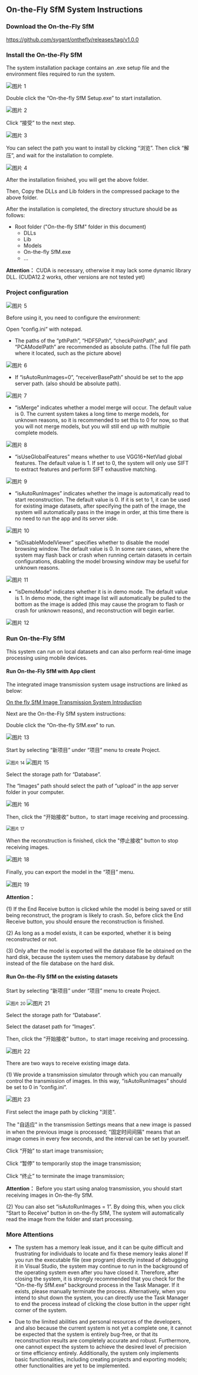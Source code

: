 ## On-the-Fly SfM System Instructions

### Download the On-the-Fly SfM
<https://github.com/sygant/onthefly/releases/tag/v1.0.0>


### Install the On-the-Fly SfM

The system installation package contains an .exe setup file and the environment files required to run the system.

<img src="_static\images\OntheFlySfM\图片 1.png" alt="图片 1"/>

Double click the “On-the-fly SfM Setup.exe” to start installation.



<img src="_static\images\OntheFlySfM\图片 2.png" alt="图片 2"/>

Click “接受” to the next step.



<img src="_static\images\OntheFlySfM\图片 3.png" alt="图片 3"/>

You can select the path you want to install by clicking “浏览”. Then click “解压”, and wait for the installation to complete.



<img src="_static\images\OntheFlySfM\图片 4.png" alt="图片 4"/>

After the installation finished, you will get the above folder.

Then, Copy the DLLs and Lib folders in the compressed package to the above folder.

After the installation is completed, the directory structure should be as follows:

- Root folder ("On-the-fly SfM" folder in this document)
  - DLLs
  - Lib
  - Models
  - On-the-fly SfM.exe
  - ...



**Attention：** CUDA is necessary, otherwise it may lack some dynamic library DLL. (CUDA12.2 works, other versions are not tested yet)



### Project configuration

<img src="_static\images\OntheFlySfM\图片 5.png" alt="图片 5"/>

Before using it, you need to configure the environment:

Open “config.ini” with notepad.

- The paths of the “pthPath”, “HDF5Path”, “checkPointPath”, and “PCAModelPath” are recommended as absolute paths. (The full file path where it located, such as the picture above)

<img src="_static\images\OntheFlySfM\图片 6.png" alt="图片 6"/>



- If “isAutoRunImages=0”, “receiverBasePath” should be set to the app server path. (also should be absolute path).

<img src="_static\images\OntheFlySfM\图片 7.png" alt="图片 7"/>



- “isMerge” indicates whether a model merge will occur. The default value is 0. The current system takes a long time to merge models, for unknown reasons, so it is recommended to set this to 0 for now, so that you will not merge models, but you will still end up with multiple complete models.

<img src="_static\images\OntheFlySfM\图片 8.png" alt="图片 8"/>



- “isUseGlobalFeatures” means whether to use VGG16+NetVlad global features. The default value is 1. If set to 0, the system will only use SIFT to extract features and perform SIFT exhaustive matching.

<img src="_static\images\OntheFlySfM\图片 9.png" alt="图片 9"/>



- “isAutoRunImages” indicates whether the image is automatically read to start reconstruction. The default value is 0. If it is set to 1, it can be used for existing image datasets, after specifying the path of the image, the system will automatically pass in the image in order, at this time there is no need to run the app and its server side.

<img src="_static\images\OntheFlySfM\图片 10.png" alt="图片 10"/>



- “isDisableModelViewer” specifies whether to disable the model browsing window. The default value is 0. In some rare cases, where the system may flash back or crash when running certain datasets in certain configurations, disabling the model browsing window may be useful for unknown reasons.

<img src="_static\images\OntheFlySfM\图片 11.png" alt="图片 11"/>



-  “isDemoMode” indicates whether it is in demo mode. The default value is 1. In demo mode, the right image list will automatically be pulled to the bottom as the image is added (this may cause the program to flash or crash for unknown reasons), and reconstruction will begin earlier.

<img src="_static\images\OntheFlySfM\图片 12.png" alt="图片 12"/>





### Run On-the-Fly SfM

This system can run on local datasets and can also perform real-time image processing using mobile devices.

#### Run On-the-Fly SfM with App client

The integrated image transmission system usage instructions are linked as below:

[On the fly SfM Image Transmission System Introduction](https://sygant.github.io/onthefly/SfMen.html)

Next are the On-the-Fly SfM system instructions:

Double click the “On-the-fly SfM.exe” to run.

<img src="_static\images\OntheFlySfM\图片 13.png" alt="图片 13"/>



Start by selecting “新项目” under “项目” menu to create Project.

<img src="_static\images\OntheFlySfM\图片 14.png" alt="图片 14" style="zoom: 80%;" />

<img src="_static\images\OntheFlySfM\图片 15.png" alt="图片 15"/>

Select the storage path for “Database”.



The “Images” path should select the path of “upload” in the app server folder in your computer.

<img src="_static\images\OntheFlySfM\图片 16.png" alt="图片 16"/>



Then, click the “开始接收” button，to start image receiving and processing.

<img src="_static\images\OntheFlySfM\图片 17.png" alt="图片 17" style="zoom:80%;" />



When the reconstruction is finished, click the "停止接收" button to stop receiving images.

<img src="_static\images\OntheFlySfM\图片 18.png" alt="图片 18"/>



Finally, you can export the model in the “项目” menu.

<img src="_static\images\OntheFlySfM\图片 19.png" alt="图片 19"/>



**Attention：** 

(1) If the End Receive button is clicked while the model is being saved or still being reconstruct, the program is likely to crash. So, before click the End Receive button, you should ensure the reconstruction is finished.

(2) As long as a model exists, it can be exported, whether it is being reconstructed or not.

(3) Only after the model is exported will the database file be obtained on the hard disk, because the system uses the memory database by default instead of the file database on the hard disk.



#### Run On-the-Fly SfM on the existing datasets

Start by selecting “新项目” under “项目” menu to create Project.

<img src="_static\images\OntheFlySfM\图片 20.png" alt="图片 20" style="zoom:80%;" />

<img src="_static\images\OntheFlySfM\图片 21.png" alt="图片 21"/>

Select the storage path for “Database”.

Select the dataset path for “Images”.



Then, click the “开始接收” button，to start image receiving and processing.

<img src="_static\images\OntheFlySfM\图片 22.png" alt="图片 22"/>



There are two ways to receive existing image data.

(1) We provide a transmission simulator through which you can manually control the transmission of images. In this way, “isAutoRunImages” should be set to 0 in “config.ini”.

<img src="_static\images\OntheFlySfM\图片 23.png" alt="图片 23"/>

First select the image path by clicking "浏览".

The "自适应" in the transmission Settings means that a new image is passed in when the previous image is processed; "固定时间间隔" means that an image comes in every few seconds, and the interval can be set by yourself.

Click “开始” to start image transmission; 

Click “暂停” to temporarily stop the image transmission;

Click “终止” to terminate the image transmission;

**Attention：** Before you start using analog transmission, you should start receiving images in On-the-fly SfM.



(2) You can also set “isAutoRunImages = 1”. By doing this, when you click “Start to Receive” button in on-the-fly SfM, The system will automatically read the image from the folder and start processing.



### More Attentions

- The system has a memory leak issue, and it can be quite difficult and frustrating for individuals to locate and fix these memory leaks alone! If you run the executable file (exe program) directly instead of debugging it in Visual Studio, the system may continue to run in the background of the operating system even after you have closed it. Therefore, after closing the system, it is strongly recommended that you check for the "On-the-fly SfM.exe" background process in the Task Manager. If it exists, please manually terminate the process. Alternatively, when you intend to shut down the system, you can directly use the Task Manager to end the process instead of clicking the close button in the upper right corner of the system.

 

- Due to the limited abilities and personal resources of the developers, and also because the current system is not yet a complete one, it cannot be expected that the system is entirely bug-free, or that its reconstruction results are completely accurate and robust. Furthermore, one cannot expect the system to achieve the desired level of precision or time efficiency entirely. Additionally, the system only implements basic functionalities, including creating projects and exporting models; other functionalities are yet to be implemented.